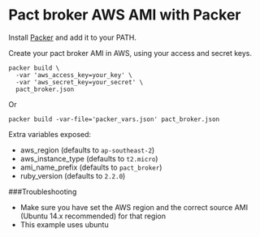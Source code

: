 Pact broker AWS AMI with Packer
=============

Install [Packer](https://www.packer.io/) and add it to your PATH.

Create your pact broker AMI in AWS, using your access and secret keys.

```
packer build \
  -var 'aws_access_key=your_key' \
  -var 'aws_secret_key=your_secret' \
  pact_broker.json
```

Or

```
packer build -var-file='packer_vars.json' pact_broker.json
```

Extra variables exposed:

* aws_region (defaults to `ap-southeast-2`)
* aws_instance_type (defaults to `t2.micro`)
* ami_name_prefix (defaults to `pact_broker`)
* ruby_version (defaults to `2.2.0`)

###Troubleshooting

* Make sure you have set the AWS region and the correct source AMI (Ubuntu 14.x recommended) for that region
* This example uses ubuntu
